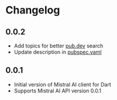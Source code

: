 # Changelog

## 0.0.2

- Add topics for better [pub.dev](https://pub.dev/) search
- Update description in [pubspec.yaml](pubspec.yaml)

## 0.0.1

- Initial version of Mistral AI client for Dart
- Supports Mistral AI API version 0.0.1
